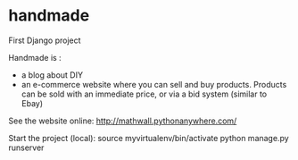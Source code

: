 # handmade

First Django project

Handmade is :
- a blog about DIY
- an e-commerce website where you can sell and buy products. Products can be sold with an immediate price, or via a bid system (similar to Ebay)

See the website online:
http://mathwall.pythonanywhere.com/

Start the project (local):
source myvirtualenv/bin/activate
python manage.py runserver
